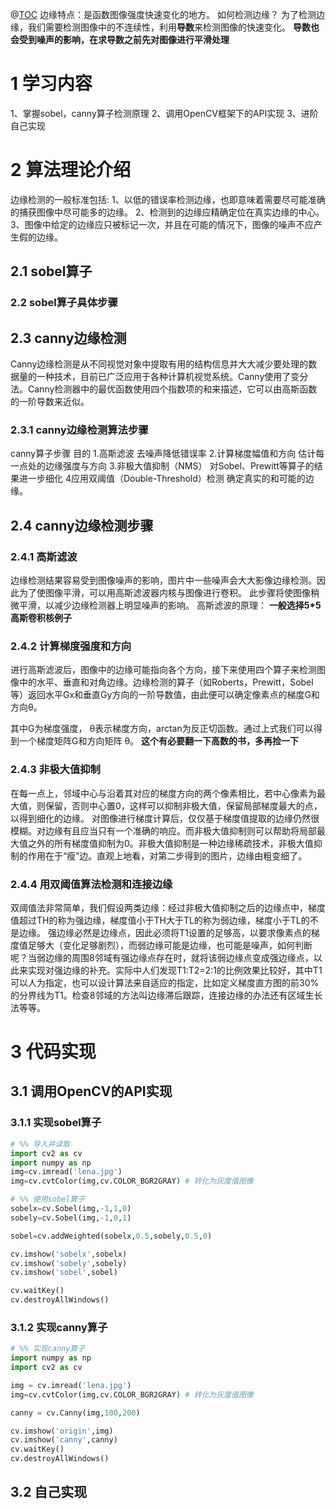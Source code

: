 @[TOC](CV边缘检测)
边缘特点：是函数图像强度快速变化的地方。
如何检测边缘？
为了检测边缘，我们需要检测图像中的不连续性，利用**导数**来检测图像的快速变化。
**导数也会受到噪声的影响，在求导数之前先对图像进行平滑处理**
# 1 学习内容
1、掌握sobel，canny算子检测原理
2、调用OpenCV框架下的API实现
3、进阶自己实现
# 2 算法理论介绍
边缘检测的一般标准包括:
1、以低的错误率检测边缘，也即意味着需要尽可能准确的捕获图像中尽可能多的边缘。
2、检测到的边缘应精确定位在真实边缘的中心。
3、图像中给定的边缘应只被标记一次，并且在可能的情况下，图像的噪声不应产生假的边缘。
## 2.1 sobel算子

### 2.2 sobel算子具体步骤
## 2.3 canny边缘检测
Canny边缘检测是从不同视觉对象中提取有用的结构信息并大大减少要处理的数据量的一种技术，目前已广泛应用于各种计算机视觉系统。Canny使用了变分法。Canny检测器中的最优函数使用四个指数项的和来描述，它可以由高斯函数的一阶导数来近似。
### 2.3.1 canny边缘检测算法步骤
canny算子步骤	                     目的
1.高斯滤波	               去噪声降低错误率
2.计算梯度幅值和方向	      估计每一点处的边缘强度与方向
3.非极大值抑制（NMS）	     对Sobel、Prewitt等算子的结果进一步细化
4应用双阈值（Double-Threshold）检测	  确定真实的和可能的边缘。

## 2.4 canny边缘检测步骤
### 2.4.1 高斯滤波
边缘检测结果容易受到图像噪声的影响，图片中一些噪声会大大影像边缘检测。因此为了使图像平滑，可以用高斯滤波器内核与图像进行卷积。 此步骤将使图像稍微平滑，以减少边缘检测器上明显噪声的影响。
高斯滤波的原理：
**一般选择5*5高斯卷积核例子**
### 2.4.2 计算梯度强度和方向
进行高斯滤波后，图像中的边缘可能指向各个方向，接下来使用四个算子来检测图像中的水平、垂直和对角边缘。边缘检测的算子（如Roberts，Prewitt，Sobel等）返回水平Gx和垂直Gy方向的一阶导数值，由此便可以确定像素点的梯度G和方向θ。
 
其中G为梯度强度， θ表示梯度方向，arctan为反正切函数。通过上式我们可以得到一个梯度矩阵G和方向矩阵 θ。
**这个有必要翻一下高数的书，多再捡一下**
### 2.4.3 非极大值抑制
在每一点上，邻域中心与沿着其对应的梯度方向的两个像素相比，若中心像素为最大值，则保留，否则中心置0，这样可以抑制非极大值，保留局部梯度最大的点，以得到细化的边缘。
对图像进行梯度计算后，仅仅基于梯度值提取的边缘仍然很模糊。对边缘有且应当只有一个准确的响应。而非极大值抑制则可以帮助将局部最大值之外的所有梯度值抑制为0。非极大值抑制是一种边缘稀疏技术，非极大值抑制的作用在于“瘦”边。直观上地看，对第二步得到的图片，边缘由粗变细了。
### 2.4.4 用双阈值算法检测和连接边缘
 
双阈值法非常简单，我们假设两类边缘：经过非极大值抑制之后的边缘点中，梯度值超过TH的称为强边缘，梯度值小于TH大于TL的称为弱边缘，梯度小于TL的不是边缘。
强边缘必然是边缘点，因此必须将T1设置的足够高，以要求像素点的梯度值足够大（变化足够剧烈），而弱边缘可能是边缘，也可能是噪声，如何判断呢？当弱边缘的周围8邻域有强边缘点存在时，就将该弱边缘点变成强边缘点，以此来实现对强边缘的补充。实际中人们发现T1:T2=2:1的比例效果比较好，其中T1可以人为指定，也可以设计算法来自适应的指定，比如定义梯度直方图的前30%的分界线为T1。检查8邻域的方法叫边缘滞后跟踪，连接边缘的办法还有区域生长法等等。

# 3 代码实现
## 3.1 调用OpenCV的API实现
### 3.1.1 实现sobel算子
```python
# %% 导入并读取
import cv2 as cv
import numpy as np
img=cv.imread('lena.jpg')
img=cv.cvtColor(img,cv.COLOR_BGR2GRAY) # 转化为灰度值图像

# %% 使用sobel算子
sobelx=cv.Sobel(img,-1,1,0) 
sobely=cv.Sobel(img,-1,0,1)

sobel=cv.addWeighted(sobelx,0.5,sobely,0.5,0)

cv.imshow('sobelx',sobelx) 
cv.imshow('sobely',sobely)
cv.imshow('sobel',sobel)

cv.waitKey()
cv.destroyAllWindows()

```
### 3.1.2 实现canny算子
```python
# %% 实现canny算子
import numpy as np
import cv2 as cv

img = cv.imread('lena.jpg')
img=cv.cvtColor(img,cv.COLOR_BGR2GRAY) # 转化为灰度值图像

canny = cv.Canny(img,100,200)

cv.imshow('origin',img)
cv.imshow('canny',canny)
cv.waitKey()
cv.destroyAllWindows()
```

## 3.2 自己实现
